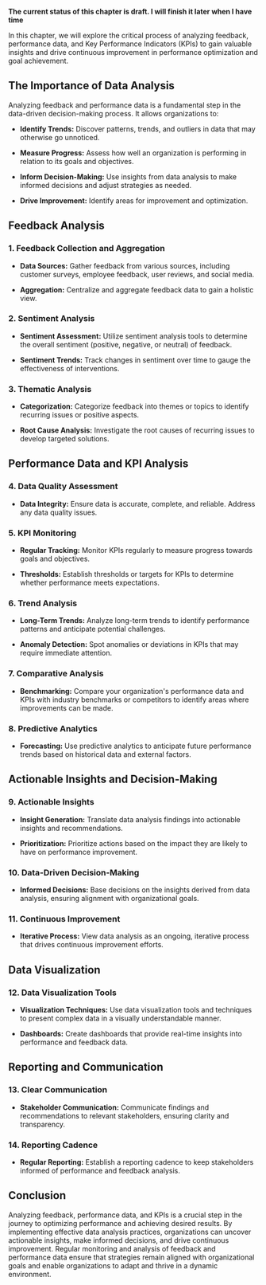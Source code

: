 **The current status of this chapter is draft. I will finish it later when I have time**

In this chapter, we will explore the critical process of analyzing feedback, performance data, and Key Performance Indicators (KPIs) to gain valuable insights and drive continuous improvement in performance optimization and goal achievement.

The Importance of Data Analysis
-------------------------------

Analyzing feedback and performance data is a fundamental step in the data-driven decision-making process. It allows organizations to:

* **Identify Trends:** Discover patterns, trends, and outliers in data that may otherwise go unnoticed.

* **Measure Progress:** Assess how well an organization is performing in relation to its goals and objectives.

* **Inform Decision-Making:** Use insights from data analysis to make informed decisions and adjust strategies as needed.

* **Drive Improvement:** Identify areas for improvement and optimization.

Feedback Analysis
-----------------

### 1. **Feedback Collection and Aggregation**

* **Data Sources:** Gather feedback from various sources, including customer surveys, employee feedback, user reviews, and social media.

* **Aggregation:** Centralize and aggregate feedback data to gain a holistic view.

### 2. **Sentiment Analysis**

* **Sentiment Assessment:** Utilize sentiment analysis tools to determine the overall sentiment (positive, negative, or neutral) of feedback.

* **Sentiment Trends:** Track changes in sentiment over time to gauge the effectiveness of interventions.

### 3. **Thematic Analysis**

* **Categorization:** Categorize feedback into themes or topics to identify recurring issues or positive aspects.

* **Root Cause Analysis:** Investigate the root causes of recurring issues to develop targeted solutions.

Performance Data and KPI Analysis
---------------------------------

### 4. **Data Quality Assessment**

* **Data Integrity:** Ensure data is accurate, complete, and reliable. Address any data quality issues.

### 5. **KPI Monitoring**

* **Regular Tracking:** Monitor KPIs regularly to measure progress towards goals and objectives.

* **Thresholds:** Establish thresholds or targets for KPIs to determine whether performance meets expectations.

### 6. **Trend Analysis**

* **Long-Term Trends:** Analyze long-term trends to identify performance patterns and anticipate potential challenges.

* **Anomaly Detection:** Spot anomalies or deviations in KPIs that may require immediate attention.

### 7. **Comparative Analysis**

* **Benchmarking:** Compare your organization's performance data and KPIs with industry benchmarks or competitors to identify areas where improvements can be made.

### 8. **Predictive Analytics**

* **Forecasting:** Use predictive analytics to anticipate future performance trends based on historical data and external factors.

Actionable Insights and Decision-Making
---------------------------------------

### 9. **Actionable Insights**

* **Insight Generation:** Translate data analysis findings into actionable insights and recommendations.

* **Prioritization:** Prioritize actions based on the impact they are likely to have on performance improvement.

### 10. **Data-Driven Decision-Making**

* **Informed Decisions:** Base decisions on the insights derived from data analysis, ensuring alignment with organizational goals.

### 11. **Continuous Improvement**

* **Iterative Process:** View data analysis as an ongoing, iterative process that drives continuous improvement efforts.

Data Visualization
------------------

### 12. **Data Visualization Tools**

* **Visualization Techniques:** Use data visualization tools and techniques to present complex data in a visually understandable manner.

* **Dashboards:** Create dashboards that provide real-time insights into performance and feedback data.

Reporting and Communication
---------------------------

### 13. **Clear Communication**

* **Stakeholder Communication:** Communicate findings and recommendations to relevant stakeholders, ensuring clarity and transparency.

### 14. **Reporting Cadence**

* **Regular Reporting:** Establish a reporting cadence to keep stakeholders informed of performance and feedback analysis.

Conclusion
----------

Analyzing feedback, performance data, and KPIs is a crucial step in the journey to optimizing performance and achieving desired results. By implementing effective data analysis practices, organizations can uncover actionable insights, make informed decisions, and drive continuous improvement. Regular monitoring and analysis of feedback and performance data ensure that strategies remain aligned with organizational goals and enable organizations to adapt and thrive in a dynamic environment.
